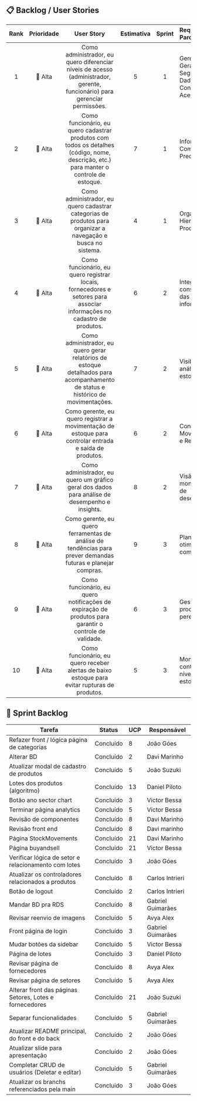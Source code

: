 ## 📋 Backlog / User Stories

| Rank | Prioridade | User Story | Estimativa | Sprint | Requisitos do Parceiro |
|:----:|:----------:|:----------:|:----------:|:------:|:-----------------------|
| 1 | 🔴 Alta | Como administrador, eu quero diferenciar níveis de acesso (administrador, gerente, funcionário) para gerenciar permissões. | 5 | 1 | Gerenciamento Geral, Segurança de Dados, Controle de Acessos |
| 2 | 🔴 Alta | Como funcionário, eu quero cadastrar produtos com todos os detalhes (código, nome, descrição, etc.) para manter o controle de estoque. | 7 | 1 | Informações Completas e Precisas |
| 3 | 🔴 Alta | Como administrador, eu quero cadastrar categorias de produtos para organizar a navegação e busca no sistema. | 4 | 1 | Organização Hierárquica dos Produtos |
| 4 | 🔴 Alta | Como funcionário, eu quero registrar locais, fornecedores e setores para associar informações no cadastro de produtos. | 6 | 2 | Integridade e consistência das informações |
| 5 | 🔴 Alta | Como administrador, eu quero gerar relatórios de estoque detalhados para acompanhamento de status e histórico de movimentações. | 7 | 2 | Visibilidade e análise de estoque |
| 6 | 🔴 Alta | Como gerente, eu quero registrar a movimentação de estoque para controlar entrada e saída de produtos. | 6 | 2 | Controle de Movimentações e Responsável |
| 7 | 🔴 Alta | Como administrador, eu quero um gráfico geral dos dados para análise de desempenho e insights. | 8 | 2 | Visão geral e monitoramento de desempenho |
| 8 | 🔴 Alta | Como gerente, eu quero ferramentas de análise de tendências para prever demandas futuras e planejar compras. | 9 | 3 | Planejamento e otimização de compras |
| 9 | 🔴 Alta | Como funcionário, eu quero notificações de expiração de produtos para garantir o controle de validade. | 6 | 3 | Gestão de produtos perecíveis |
| 10 | 🔴 Alta | Como funcionário, eu quero receber alertas de baixo estoque para evitar rupturas de produtos. | 5 | 3 | Monitoramento contínuo do nível de estoque |

## 📆 Sprint Backlog

| **Tarefa**                                          | **Status**   | **UCP** | **Responsável** |
|-----------------------------------------------------|--------------|---------|-----------------|
| Refazer front / lógica página de categorias         | Concluído    | 8       | João Góes       |
| Alterar BD                                          | Concluído    | 2       | Davi Marinho    |
| Atualizar modal de cadastro de produtos             | Concluído    | 5       | João Suzuki     |
| Lotes dos produtos (algoritmo)                      | Concluído    | 13      | Daniel Piloto   |
| Botão ano sector chart                              | Concluído    | 3       | Victor Bessa    |
| Terminar página analytics                           | Concluído    | 5       | Victor Bessa    |
| Revisão de componentes                              | Concluído    | 8       | Davi Marinho    |
| Revisão front end                                   | Concluído    | 8       | Davi marinho    |
| Página StockMovements                               | Concluído    | 21      | Davi Marinho    |
| Página buyandsell                                   | Concluído    | 21      | Victor Bessa    |
| Verificar lógica de setor e relacionamento com lotes| Concluído    | 3       | João Góes       |
| Atualizar os controladores relacionados a produtos  | Concluído    | 8       | Carlos Intrieri  |
| Botão de logout                                     | Concluído    | 2       | Carlos Intrieri  |
| Mandar BD pra RDS                                   | Concluído    | 8       | Gabriel Guimarães	 |
| Revisar reenvio de imagens                          | Concluído    | 5       | Avya Alex       |
| Front página de login                               | Concluído    | 3       | Gabriel Guimarães  |
| Mudar botões da sidebar                             | Concluído    | 5       | Victor Bessa    |
| Página de lotes                                     | Concluído    | 3       | Daniel Piloto   |
| Revisar página de fornecedores                      | Concluído    | 8       | Avya Alex       |
| Revisar página de setores                           | Concluído    | 5       | Avya Alex       |
| Alterar front das páginas Setores, Lotes e fornecedores | Concluído | 21      | João Suzuki     |
| Separar funcionalidades                             | Concluído    | 5       | Gabriel Guimarães  |
| Atualizar README principal, do front e do back      | Concluído    | 2       | João Góes       |
| Atualizar slide para apresentação                   | Concluído    | 2       | João Góes       |
| Completar CRUD de usuários (Deletar e editar)       | Concluído    | 5       | Gabriel Guimarães |
| Atualizar os branchs referenciados pela main        | Concluído    | 3       | João Góes      |
